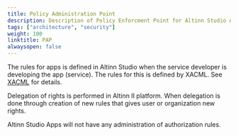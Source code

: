 ```yaml
---
title: Policy Administration Point
description: Description of Policy Enforcment Point for Altinn Studio Apps
tags: ["architecture", "security"]
weight: 100
linktitle: PAP
alwaysopen: false
---
```


The rules for apps is defined in Altinn Studio when the service developer is developing the app (service).
The rules for this is defined by XACML. See [XACML](xacml) for details. 

Delegation of rights is performed in Altinn II platform. When delegation is done through creation of new rules that gives user or organization new rights.

Altinn Studio Apps will not have any administration of authorization rules.















